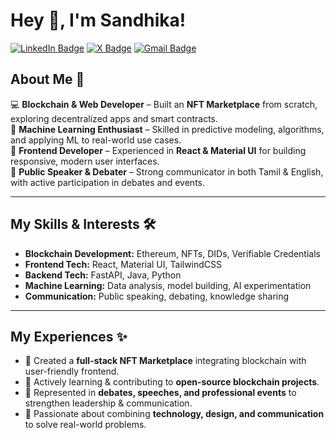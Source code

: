 # Hey 👋, I'm Sandhika!  

[![LinkedIn Badge](https://img.shields.io/badge/-LinkedIn-blue?style=flat&logo=Linkedin&logoColor=white)](https://www.linkedin.com/in/sandhika-jayaraman-a61476385?utm_source=share&utm_campaign=share_via&utm_content=profile&utm_medium=android_app)
[![X Badge](https://img.shields.io/badge/-X-black?style=flat&logo=X&logoColor=white)](https://x.com/Sandhika23?t=M5WuLymj_WOqSRwDhxWZDg&s=08)
[![Gmail Badge](https://img.shields.io/badge/-Gmail-c14438?style=flat&logo=Gmail&logoColor=white)](mailto:sandhikajeyaraman18@gmail.com)



## About Me 🚀  
💻 **Blockchain & Web Developer** – Built an **NFT Marketplace** from scratch, exploring decentralized apps and smart contracts.  
🤖 **Machine Learning Enthusiast** – Skilled in predictive modeling, algorithms, and applying ML to real-world use cases.  
🎨 **Frontend Developer** – Experienced in **React & Material UI** for building responsive, modern user interfaces.  
🎤 **Public Speaker & Debater** – Strong communicator in both Tamil & English, with active participation in debates and events.  

---

## My Skills & Interests 🛠️  
- **Blockchain Development:** Ethereum, NFTs, DIDs, Verifiable Credentials  
- **Frontend Tech:** React, Material UI, TailwindCSS  
- **Backend Tech:** FastAPI, Java, Python  
- **Machine Learning:** Data analysis, model building, AI experimentation  
- **Communication:** Public speaking, debating, knowledge sharing  

---

## My Experiences ✨  
- 🚀 Created a **full-stack NFT Marketplace** integrating blockchain with user-friendly frontend.  
- 🤝 Actively learning & contributing to **open-source blockchain projects**.  
- 🎤 Represented in **debates, speeches, and professional events** to strengthen leadership & communication.  
- 🌱 Passionate about combining **technology, design, and communication** to solve real-world problems.  
